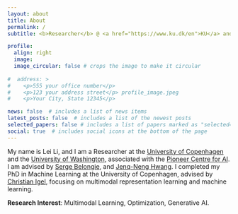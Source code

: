 ```yaml
---
layout: about
title: About
permalink: /
subtitle: <b>Researcher</b> @ <a href="https://www.ku.dk/en">KU</a> and <a href="https://www.washington.edu/">UW</a>

profile:
  align: right
  image: 
  image_circular: false # crops the image to make it circular
  
#  address: >
#    <p>555 your office number</p>
#    <p>123 your address street</p> profile_image.jpeg
#    <p>Your City, State 12345</p>

news: false  # includes a list of news items
latest_posts: false  # includes a list of the newest posts
selected_papers: false # includes a list of papers marked as "selected={true}"
social: true  # includes social icons at the bottom of the page
---
```


  My name is Lei Li, and I am a Researcher at the [University of Copenhagen](https://www.ku.dk/en) and the [University of Washington](https://www.washington.edu/), associated with the [Pioneer Centre for AI](https://www.aicentre.dk/). I am advised by [Serge Belongie](https://www.belongielab.org/), and [Jenq-Neng Hwang](https://people.ece.uw.edu/hwang/). I completed my PhD in Machine Learning at the University of Copenhagen, advised by [Christian Igel](https://christian-igel.github.io/), focusing on multimodal representation learning and machine learning.
  
  <b>Research Interest</b>: Multimodal Learning, Optimization, Generative AI.
  
  
